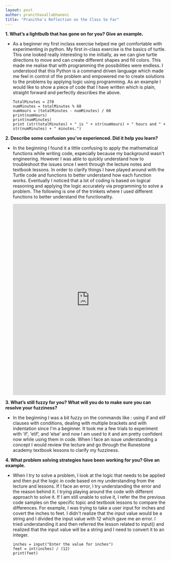 ```yaml
---
layout: post
author: pranithavallabhaneni
title: "Pranitha's Reflection on the Class So Far"
---
```


__1. What’s a lightbulb that has gone on for you? Give an example.__
- As a beginner  my  first inclass exercise helped me get comfortable with experimenting in python. My first in-class exercise is the basics of turtle. This one looked really interesting to me initially, as we can give turtle directions to move and can create different shapes and fill colors. This made me realise that with programming the possibilities were endless.
I understood that this Python is a command driven language which made me feel in control of the problem and empowered me to create solutions to the problems by applying logic using programming.
As an example I would like to show a piece of code that I have written which is plain, straight forward and perfectly describes the above.
    ```
    TotalMinutes = 270
    numMinutes = totalMinutes % 60
    numHours = (totalMinutes - numMinutes) / 60
    print(numHours)
    print(numMinutes)
    print (str(totalMinutes) + " is " + str(numHours) + " hours and " + str(numMinutes) + " minutes.")
    ```

__2. Describe some confusion you’ve experienced. Did it help you learn?__
- In the beginning I found it a little confusing to apply the mathematical functions while writing code,  especially because my background wasn't engineering. However I was able to quickly understand how to troubleshoot the issues once I went through the lecture notes and textbook lessons.
In order to clarify things I have played around with the Turtle code and functions to better understand how each function works. Eventually I noticed that a lot of coding is based on logical reasoning and applying the logic accurately via programming to solve a problem.
The following is one of the trinkets where I used different functions to better understand the functionality.

  <iframe src="https://trinket.io/embed/python/c1317ae09e" width="100%" height="600" frameborder="0" marginwidth="0" marginheight="0" allowfullscreen></iframe>


__3. What’s still fuzzy for you? What will you do to make sure you can resolve your fuzziness?__
- In the beginning I was a bit fuzzy on the commands like : using if and elif clauses with conditions, dealing with multiple brackets and with indentation since I'm a beginner. It took me a few trials to experiment with ‘if‘, ‘elif’,  and ‘else’ and now I am used to it and am  pretty confident now while using them in code. When I face an issue understanding a concept I would review the lecture and go through the Runestone academy textbook lessons to clarify my fuzziness.
 
__4. What problem solving strategies have been working for you? Give an example.__
- When I try to solve a problem, I look at the logic that needs to be applied and then put the logic in code based on my understanding from the lecture and lessons. If I face an error, I try understanding the error and the reason behind it. I trying playing around the code with different approach to solve it. If I am still unable to solve it, I refer the the previous code samples on the specific topic and textbook lessons to compare the differences. 
For example, I was trying to take a user input for inches and covert the inches to feet. I didn't realize that the input value would be a string and I divided the input value with 12 which gave me an error. I tried understanding it and then referred the lesson related to input() and realized that the input value will be a string and I need to convert it to an integer. 
    ```
    inches = input("Enter the value for inches")
    feet = int(inches) / (12)
    print(feet)
    ```
